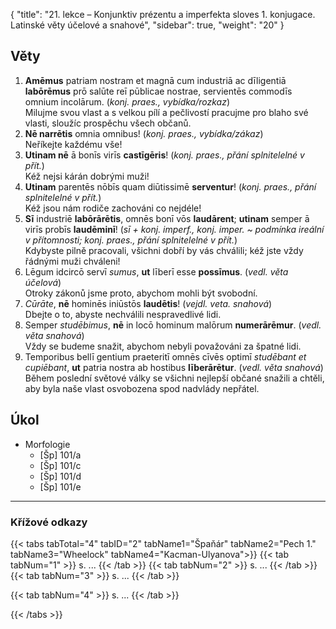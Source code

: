 {
    "title": "21. lekce – Konjunktiv prézentu a imperfekta sloves 1. konjugace. Latinské věty účelové a snahové",
    "sidebar": true,
    "weight": "20"
}

## Věty

1. **Amēmus** patriam nostram et magnā cum industriā ac dīligentiā
   **labōrēmus** prō salūte reī pūblicae nostrae, servientēs commodīs
   omnium incolārum. (*konj. praes., vybídka/rozkaz*)     
   Milujme svou vlast a s velkou pílí a pečlivostí pracujme pro blaho své vlasti, sloužíc prospěchu všech občanů. 
2. **Nē narrētis** omnia omnibus!  (*konj. praes., vybídka/zákaz*)   
   Neříkejte každému vše!
3. **Utinam nē** ā bonīs virīs **castīgēris**! (*konj. praes., přání splnitelelné v přít.*)  
   Kéž nejsi kárán dobrými muži!
4. **Utinam** parentēs nōbīs quam diūtissimē **serventur**! (*konj. praes., přání splnitelelné v přít.*)  
   Kéž jsou nám rodiče zachováni co nejdéle!   
5. **Sī** industriē **labōrārētis**, omnēs bonī vōs **laudārent**; **utinam** semper ā virīs probīs **laudēminī**! (*sī + konj. imperf., konj. imper. ~ podmínka ireální v přítomnosti; konj. praes., přání splnitelelné v přít.*)  
   Kdybyste pilně pracovali, všichni dobří by vás chválili; kéž jste vždy řádnými muži chváleni!
6. Lēgum idcircō servī *sumus*, **ut** līberī esse **possīmus**. (*vedl. věta účelová*)   
   Otroky zákonů jsme proto, abychom mohli být svobodní. 
7. *Cūrāte*, **nē** hominēs iniūstōs **laudētis**! (*vejdl. veta. snahová*)  
   Dbejte o to, abyste nechválili nespravedlivé lidi. 
8. Semper *studēbimus*, **nē** in locō hominum malōrum **numerārēmur**. (*vedl. věta snahová*)  
   Vždy se budeme snažit, abychom nebyli považováni za špatné lidi.  
9. Temporibus bellī gentium praeteritī omnēs cīvēs optimī *studēbant et cupiēbant*, **ut** patria nostra ab hostibus **līberārētur**. (*vedl. věta snahová*) 
   Během poslední světové války se všichni nejlepší občané snažili a chtěli, aby byla naše vlast osvobozena spod nadvlády nepřátel. 



## Úkol

- Morfologie
  - [Šp] 101/a
  - [Šp] 101/c
  - [Šp] 101/d
  - [Šp] 101/e



---



### Křížové odkazy  

{{< tabs tabTotal="4" tabID="2" tabName1="Špaňár" tabName2="Pech 1." tabName3="Wheelock" tabName4="Kacman-Ulyanova">}}
{{< tab tabNum="1" >}}
s. ...
{{< /tab >}}
{{< tab tabNum="2" >}}
s. ...
{{< /tab >}}
{{< tab tabNum="3" >}}
s. ...
{{< /tab >}}

{{< tab tabNum="4" >}}
s. ...
{{< /tab >}}

{{< /tabs >}}





